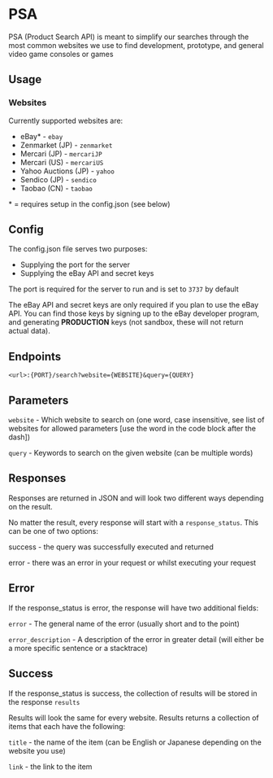 # PSA

PSA (Product Search API) is meant to simplify our searches through the most common websites we use to find development, prototype, and general video game consoles or games

## Usage

### Websites

Currently supported websites are:
- eBay* - `ebay`
- Zenmarket (JP) - `zenmarket`
- Mercari (JP) - `mercariJP`
- Mercari (US) - `mercariUS`
- Yahoo Auctions (JP) - `yahoo`
- Sendico (JP) - `sendico`
- Taobao (CN) - `taobao`

\* = requires setup in the config.json (see below)

## Config
The config.json file serves two purposes:
  - Supplying the port for the server
  - Supplying the eBay API and secret keys

The port is required for the server to run and is set to `3737` by default

The eBay API and secret keys are only required if you plan to use the eBay API. You can find those keys by signing up to the eBay developer program, and generating **PRODUCTION** keys (not sandbox, these will not return actual data).

## Endpoints

```
<url>:{PORT}/search?website={WEBSITE}&query={QUERY}
```

## Parameters

`website` - Which website to search on (one word, case insensitive, see list of websites for allowed parameters [use the word in the code block after the dash])

`query` - Keywords to search on the given website (can be multiple words)


## Responses

Responses are returned in JSON and will look two different ways depending on the result.

No matter the result, every response will start with a `response_status`. This can be one of two options:

success - the query was successfully executed and returned

error - there was an error in your request or whilst executing your request

## Error

If the response_status is error, the response will have two additional fields:

`error` - The general name of the error (usually short and to the point)

`error_description` - A description of the error in greater detail (will either be a more specific sentence or a stacktrace)

## Success
If the response_status is success, the collection of results will be stored in the response `results`

Results will look the same for every website. Results returns a collection of items that each have the following:

`title` - the name of the item (can be English or Japanese depending on the website you use)


`link` - the link to the item
